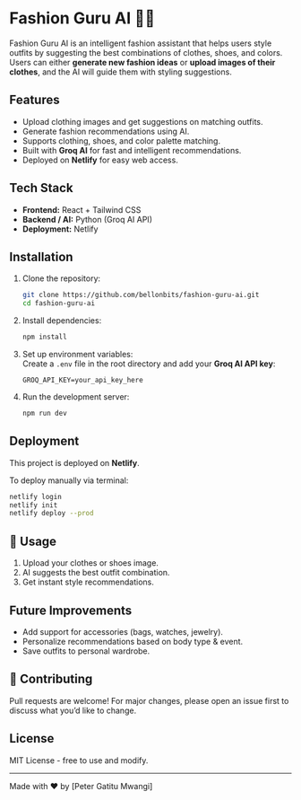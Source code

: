 # Fashion Guru AI 👗🤖

Fashion Guru AI is an intelligent fashion assistant that helps users style outfits by suggesting the best combinations of clothes, shoes, and colors. Users can either **generate new fashion ideas** or **upload images of their clothes**, and the AI will guide them with styling suggestions.

## Features
- Upload clothing images and get suggestions on matching outfits.
- Generate fashion recommendations using AI.
- Supports clothing, shoes, and color palette matching.
- Built with **Groq AI** for fast and intelligent recommendations.
- Deployed on **Netlify** for easy web access.

## Tech Stack
- **Frontend:** React + Tailwind CSS
- **Backend / AI:** Python (Groq AI API)
- **Deployment:** Netlify

## Installation

1. Clone the repository:
   ```bash
   git clone https://github.com/bellonbits/fashion-guru-ai.git
   cd fashion-guru-ai
   ```

2. Install dependencies:
   ```bash
   npm install
   ```

3. Set up environment variables:  
   Create a `.env` file in the root directory and add your **Groq AI API key**:
   ```env
   GROQ_API_KEY=your_api_key_here
   ```

4. Run the development server:
   ```bash
   npm run dev
   ```

## Deployment

This project is deployed on **Netlify**.

To deploy manually via terminal:
```bash
netlify login
netlify init
netlify deploy --prod
```

## 📸 Usage
1. Upload your clothes or shoes image.
2. AI suggests the best outfit combination.
3. Get instant style recommendations.

## Future Improvements
- Add support for accessories (bags, watches, jewelry).
- Personalize recommendations based on body type & event.
- Save outfits to personal wardrobe.

## 🤝 Contributing
Pull requests are welcome! For major changes, please open an issue first to discuss what you’d like to change.

## License
MIT License - free to use and modify.

---

Made with ❤️ by [Peter Gatitu Mwangi]
